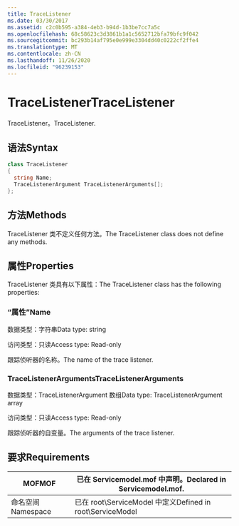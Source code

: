 ```yaml
---
title: TraceListener
ms.date: 03/30/2017
ms.assetid: c2c0b595-a384-4eb3-b94d-1b3be7cc7a5c
ms.openlocfilehash: 68c58623c3d3861b1a1c5652712bfa79bfc9f042
ms.sourcegitcommit: bc293b14af795e0e999e3304dd40c0222cf2ffe4
ms.translationtype: MT
ms.contentlocale: zh-CN
ms.lasthandoff: 11/26/2020
ms.locfileid: "96239153"
---
```

# <a name="tracelistener"></a><span data-ttu-id="953e4-102">TraceListener</span><span class="sxs-lookup"><span data-stu-id="953e4-102">TraceListener</span></span>

<span data-ttu-id="953e4-103">TraceListener。</span><span class="sxs-lookup"><span data-stu-id="953e4-103">TraceListener.</span></span>  
  
## <a name="syntax"></a><span data-ttu-id="953e4-104">语法</span><span class="sxs-lookup"><span data-stu-id="953e4-104">Syntax</span></span>  
  
```csharp
class TraceListener  
{  
  string Name;  
  TraceListenerArgument TraceListenerArguments[];  
};  
```  
  
## <a name="methods"></a><span data-ttu-id="953e4-105">方法</span><span class="sxs-lookup"><span data-stu-id="953e4-105">Methods</span></span>  

 <span data-ttu-id="953e4-106">TraceListener 类不定义任何方法。</span><span class="sxs-lookup"><span data-stu-id="953e4-106">The TraceListener class does not define any methods.</span></span>  
  
## <a name="properties"></a><span data-ttu-id="953e4-107">属性</span><span class="sxs-lookup"><span data-stu-id="953e4-107">Properties</span></span>  

 <span data-ttu-id="953e4-108">TraceListener 类具有以下属性：</span><span class="sxs-lookup"><span data-stu-id="953e4-108">The TraceListener class has the following properties:</span></span>  
  
### <a name="name"></a><span data-ttu-id="953e4-109">“属性”</span><span class="sxs-lookup"><span data-stu-id="953e4-109">Name</span></span>  

 <span data-ttu-id="953e4-110">数据类型：字符串</span><span class="sxs-lookup"><span data-stu-id="953e4-110">Data type: string</span></span>  
  
 <span data-ttu-id="953e4-111">访问类型：只读</span><span class="sxs-lookup"><span data-stu-id="953e4-111">Access type: Read-only</span></span>  
  
 <span data-ttu-id="953e4-112">跟踪侦听器的名称。</span><span class="sxs-lookup"><span data-stu-id="953e4-112">The name of the trace listener.</span></span>  
  
### <a name="tracelistenerarguments"></a><span data-ttu-id="953e4-113">TraceListenerArguments</span><span class="sxs-lookup"><span data-stu-id="953e4-113">TraceListenerArguments</span></span>  

 <span data-ttu-id="953e4-114">数据类型：TraceListenerArgument 数组</span><span class="sxs-lookup"><span data-stu-id="953e4-114">Data type: TraceListenerArgument array</span></span>  
  
 <span data-ttu-id="953e4-115">访问类型：只读</span><span class="sxs-lookup"><span data-stu-id="953e4-115">Access type: Read-only</span></span>  
  
 <span data-ttu-id="953e4-116">跟踪侦听器的自变量。</span><span class="sxs-lookup"><span data-stu-id="953e4-116">The arguments of the trace listener.</span></span>  
  
## <a name="requirements"></a><span data-ttu-id="953e4-117">要求</span><span class="sxs-lookup"><span data-stu-id="953e4-117">Requirements</span></span>  
  
|<span data-ttu-id="953e4-118">MOF</span><span class="sxs-lookup"><span data-stu-id="953e4-118">MOF</span></span>|<span data-ttu-id="953e4-119">已在 Servicemodel.mof 中声明。</span><span class="sxs-lookup"><span data-stu-id="953e4-119">Declared in Servicemodel.mof.</span></span>|  
|---------|-----------------------------------|  
|<span data-ttu-id="953e4-120">命名空间</span><span class="sxs-lookup"><span data-stu-id="953e4-120">Namespace</span></span>|<span data-ttu-id="953e4-121">已在 root\ServiceModel 中定义</span><span class="sxs-lookup"><span data-stu-id="953e4-121">Defined in root\ServiceModel</span></span>|
